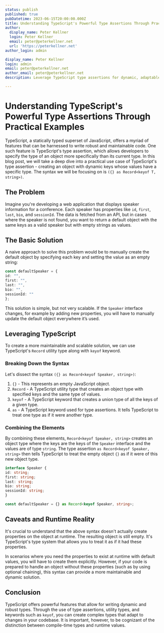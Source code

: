```yaml
---
status: publish
published: true
pubDatetime: 2023-06-15T20:00:00.000Z
title: Understanding TypeScript's Powerful Type Assertions Through Practical Examples
author:
  display_name: Peter Kellner
  login: Peter Kellner
  email: peter@peterkellner.net
  url: 'https://peterkellner.net'
author_login: admin

display_name: Peter Kellner
login: admin
email: peter@peterkellner.net
author_email: peter@peterkellner.net
description: Leverage TypeScript type assertions for dynamic, adaptable object types.

---
```


Understanding TypeScript's Powerful Type Assertions Through Practical Examples
==============================================================================

TypeScript, a statically typed superset of JavaScript, offers a myriad of features that can be harnessed to write robust and maintainable code. One such feature is TypeScript's type assertion, which allows developers to specify the type of an object more specifically than its current type. In this blog post, we will take a deep dive into a practical use case of TypeScript's type assertion - creating an object with dynamic keys whose values have a specific type. The syntax we will be focusing on is `({} as Record<keyof T, string>)`.

The Problem
-----------

Imagine you're developing a web application that displays speaker information for a conference. Each speaker has properties like `id`, `first`, `last`, `bio`, and `sessionId`. The data is fetched from an API, but in cases where the speaker is not found, you want to return a default object with the same keys as a valid speaker but with empty strings as values.

The Basic Solution
------------------

A naive approach to solve this problem would be to manually create the default object by specifying each key and setting the value as an empty string:

```typescript
const defaultSpeaker = {
id: "",
first: "",
last: "",
bio: "",
sessionId: ""
};
```

This solution is simple, but not very scalable. If the `Speaker` interface changes, for example by adding new properties, you will have to manually update the default object everywhere it’s used.

Leveraging TypeScript
---------------------

To create a more maintainable and scalable solution, we can use TypeScript's `Record` utility type along with `keyof` keyword.

### Breaking Down the Syntax

Let's dissect the syntax `({} as Record<keyof Speaker, string>)`:

1. `{}` - This represents an empty JavaScript object.
2. `Record` - A TypeScript utility type that creates an object type with specified keys and the same type of values.
3. `keyof` - A TypeScript keyword that creates a union type of all the keys of a given type.
4. `as` - A TypeScript keyword used for type assertions. It tells TypeScript to treat one type as if it were another type.

### Combining the Elements

By combining these elements, `Record<keyof Speaker, string>` creates an object type where the keys are the keys of the `Speaker` interface and the values are of type `string`. The type assertion `as Record<keyof Speaker, string>` then tells TypeScript to treat the empty object `{}` as if it were of this new object type.

```typescript
interface Speaker {
id: string;
first: string;
last: string;
bio: string;
sessionId: string;
}

const defaultSpeaker = {} as Record<keyof Speaker, string>;
```

Caveats and Runtime Reality
---------------------------

It's crucial to understand that the above syntax doesn't actually create properties on the object at runtime. The resulting object is still empty. It's TypeScript's type system that allows you to treat it as if it had these properties.

In scenarios where you need the properties to exist at runtime with default values, you will have to create them explicitly. However, if your code is prepared to handle an object without these properties (such as by using optional chaining), this syntax can provide a more maintainable and dynamic solution.

Conclusion
----------

TypeScript offers powerful features that allow for writing dynamic and robust types. Through the use of type assertions, utility types, and keywords such as `keyof`, you can create complex types that adapt to changes in your codebase. It is important, however, to be cognizant of the distinction between compile-time types and runtime values.
